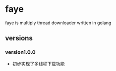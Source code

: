 # faye

faye is multiply thread downloader written in golang

## versions

### version1.0.0

* 初步实现了多线程下载功能
